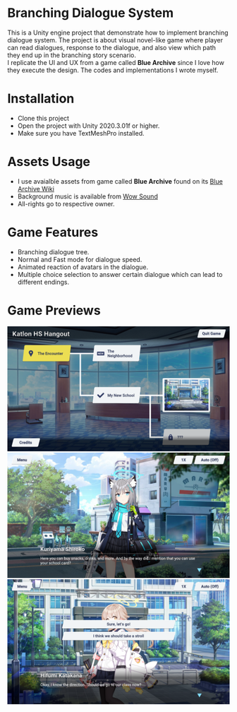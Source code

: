 # Branching Dialogue System
This is a Unity engine project that demonstrate how to implement branching dialogue system. The project is about visual novel-like game where player 
can read dialogues, response to the dialogue, and also view which path they end up in the branching story scenario.<br />
I replicate the UI and UX from a game called **Blue Archive** since I love how they execute the design. The codes and implementations I wrote myself.
# Installation
* Clone this project
* Open the project with Unity 2020.3.01f or higher.
* Make sure you have TextMeshPro installed.
# Assets Usage
* I use avaialble assets from game called **Blue Archive** found on its [Blue Archive Wiki](https://bluearchive.fandom.com/wiki/Blue_Archive_Wiki)
* Background music is available from [Wow Sound](https://wowsound.com/royalty-free-music-for-visual-novel.aspx)
* All-rights go to respective owner.
# Game Features
* Branching dialogue tree.
* Normal and Fast mode for dialogue speed.
* Animated reaction of avatars in the dialogue.
* Multiple choice selection to answer certain dialogue which can lead to different endings.
# Game Previews
![Preview 1](https://github.com/NauvalNC/Branching-Dialogue-System/blob/main/_docs/preview_1.png)
![Preview 2](https://github.com/NauvalNC/Branching-Dialogue-System/blob/main/_docs/preview_2.png)
![Preview 3](https://github.com/NauvalNC/Branching-Dialogue-System/blob/main/_docs/preview_3.png)
